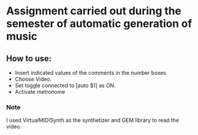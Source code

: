 # Assignment carried out during the semester of automatic generation of music

## How to use:

* Insert indicated values of the comments in the number boxes
* Choose Video.
* Set toggle connected to [auto $1] as ON.
* Activate metronome

### Note
I used VirtualMIDISynth as the synthetizer and GEM library to read the video.